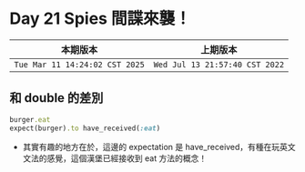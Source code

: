 # Day 21 Spies 間諜來襲！

|本期版本|上期版本
|:---:|:---:|
`Tue Mar 11 14:24:02 CST 2025` | `Wed Jul 13 21:57:40 CST 2022`


## 和 double 的差別

```ruby
burger.eat
expect(burger).to have_received(:eat)    
```

* 其實有趣的地方在於，這邊的 expectation 是 have_received，有種在玩英文文法的感覺，這個漢堡已經接收到 eat 方法的概念！


